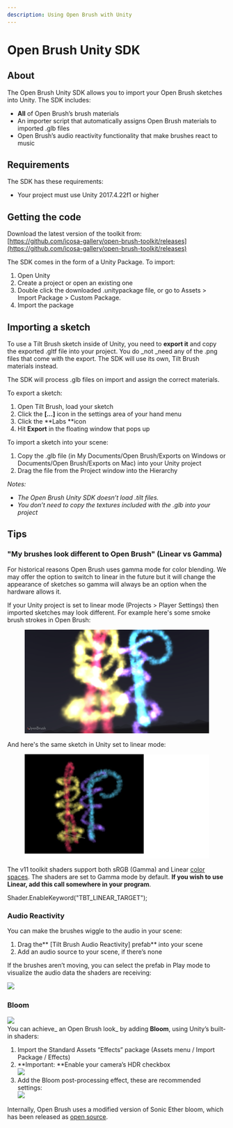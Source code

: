 ```yaml
---
description: Using Open Brush with Unity
---
```


# Open Brush Unity SDK

## About <a href="#_j7bdhxvyulyl" id="_j7bdhxvyulyl"></a>

The Open Brush Unity SDK allows you to import your Open Brush sketches into Unity. The SDK includes:

* **All** of Open Brush’s brush materials
* An importer script that automatically assigns Open Brush materials to imported .glb files
* Open Brush’s audio reactivity functionality that make brushes react to music

## Requirements <a href="#_q9lph11ngm09" id="_q9lph11ngm09"></a>

The SDK has these requirements:

* Your project must use Unity 2017.4.22f1 or higher

## Getting the code <a href="#_iqjwk94xwdgd" id="_iqjwk94xwdgd"></a>

Download the latest version of the toolkit from:[\
](https://github.com/icosa-gallery/open-brush-toolkit)[https://github.com/icosa-gallery/open-brush-toolkit/releases](https://github.com/icosa-gallery/open-brush-toolkit/releases)

The SDK comes in the form of a Unity Package. To import:

1. Open Unity
2. Create a project or open an existing one
3. Double click the downloaded .unitypackage file, or go to Assets > Import Package > Custom Package.
4. Import the package

## Importing a sketch <a href="#_6wwms1xya8em" id="_6wwms1xya8em"></a>

To use a Tilt Brush sketch inside of Unity, you need to **export it** and copy the exported .gltf file into your project. You do \_not \_need any of the .png files that come with the export. The SDK will use its own, Tilt Brush materials instead.

The SDK will process .glb files on import and assign the correct materials.

To export a sketch:

1. Open Tilt Brush, load your sketch
2. Click the **\[...]** icon in the settings area of your hand menu
3. Click the \*\*Labs \*\*icon
4. Hit **Export** in the floating window that pops up

To import a sketch into your scene:

1. Copy the .glb file (in My Documents/Open Brush/Exports on Windows or Documents/Open Brush/Exports on Mac) into your Unity project
2. Drag the file from the Project window into the Hierarchy

_Notes:_

* _The Open Brush Unity SDK doesn’t load .tilt files._
* _You don’t need to copy the textures included with the .glb into your project_

## Tips <a href="#_ibglt4zbyabz" id="_ibglt4zbyabz"></a>

### "My brushes look different to Open Brush" (Linear vs Gamma) <a href="#_nvutjzw2fj1u" id="_nvutjzw2fj1u"></a>

For historical reasons Open Brush uses gamma mode for color blending. We may offer the option to switch to linear in the future but it will change the appearance of sketches so gamma will always be an option when the hardware allows it.

If your Unity project is set to linear mode (Projects > Player Settings) then imported sketches may look different. For example here's some smoke brush strokes in Open Brush:

<figure><img src="../.gitbook/assets/image (2).png" alt=""><figcaption></figcaption></figure>

And here's the same sketch in Unity set to linear mode:

<figure><img src="../.gitbook/assets/image (3).png" alt=""><figcaption></figcaption></figure>

The v11 toolkit shaders support both sRGB (Gamma) and Linear [color spaces](https://docs.unity3d.com/Manual/LinearRendering-LinearOrGammaWorkflow.html). The shaders are set to Gamma mode by default. **If you wish to use Linear, add this call somewhere in your program**.

Shader.EnableKeyword("TBT\_LINEAR\_TARGET");

### Audio Reactivity <a href="#_st8oph1ghsgx" id="_st8oph1ghsgx"></a>

You can make the brushes wiggle to the audio in your scene:

1. Drag the\*\* \[Tilt Brush Audio Reactivity] prefab\*\* into your scene
2. Add an audio source to your scene, if there’s none

If the brushes aren’t moving, you can select the prefab in Play mode to visualize the audio data the shaders are receiving:

![](<../.gitbook/assets/0 (1)>)

### Bloom <a href="#_7ljsa6ylg4rb" id="_7ljsa6ylg4rb"></a>

![](../.gitbook/assets/1)\
You can achieve\_ an Open Brush look\_ by adding **Bloom**, using Unity’s built-in shaders:

1. Import the Standard Assets “Effects” package (Assets menu / Import Package / Effects)
2. \*\*Important: \*\*Enable your camera’s HDR checkbox\
   ![](<../.gitbook/assets/2 (1)>)
3. Add the Bloom post-processing effect, these are recommended settings:\
   ![](<../.gitbook/assets/3 (1)>)

Internally, Open Brush uses a modified version of Sonic Ether bloom, which has been released as [open source](https://github.com/sonicether/SE-Natural-Bloom-Dirty-Lens).
